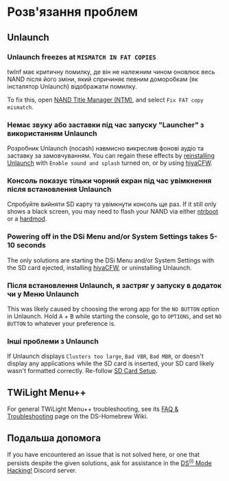# Розв'язання проблем

## Unlaunch

### Unlaunch freezes at `MISMATCH IN FAT COPIES`

twlnf має критичну помилку, де він не належним чином оновлює весь NAND після його зміни, який спричиняє певним доморобкам (як інсталятор Unlaunch) відображати помилку.

To fix this, open [NAND Title Manager (NTM)](https://github.com/Epicpkmn11/NTM/releases), and select `Fix FAT copy mismatch`.

### Немає звуку або заставки під час запуску "Launcher" з використанням Unlaunch

Розробник Unlaunch (nocash) навмисно викреслив фонові аудіо та заставку за замовчуванням. You can regain these effects by [reinstalling Unlaunch](installing-unlaunch.html) with `Enable sound and splash` turned on, or by using [hiyaCFW](https://wiki.ds-homebrew.com/hiyacfw/installing).

### Консоль показує тільки чорний екран під час увімкнення після встановлення Unlaunch

Спробуйте вийняти SD карту та увімкнути консоль ще раз. If it still only shows a black screen, you may need to flash your NAND via either [ntrboot](https://wiki.ds-homebrew.com/ds-index/ntrboot) or a [hardmod](https://wiki.ds-homebrew.com/ds-index/hardmod).

### Powering off in the DSi Menu and/or System Settings takes 5-10 seconds

The only solutions are starting the DSi Menu and/or System Settings with the SD card ejected, installing [hiyaCFW](https://wiki.ds-homebrew.com/hiyacfw/installing), or uninstalling Unlaunch.

### Після встановлення Unlaunch, я застряг у запуску в додаток чи у Меню Unlaunch

This was likely caused by choosing the wrong app for the `NO BUTTON` option in Unlaunch. Hold <kbd class="face">A</kbd> + <kbd class="face">B</kbd> while starting the console, go to `OPTIONS`, and set `NO BUTTON` to whatever your preference is.

### Інші проблеми з Unlaunch

If Unlaunch displays `Clusters too large`, `Bad VBR`, `Bad MBR`, or doesn't display any applications while the SD card is inserted, your SD card likely wasn't formatted correctly. Re-follow [SD Card Setup](sd-card-setup.html).

## TWiLight Menu++

For general TWiLight Menu++ troubleshooting, see its [FAQ & Troubleshooting](https://wiki.ds-homebrew.com/twilightmenu/faq) page on the DS-Homebrew Wiki.

## Подальша допомога

If you have encountered an issue that is not solved here, or one that persists despite the given solutions, ask for assistance in the [DS<sup>(i)</sup> Mode Hacking!](https://discord.gg/fCzqcWteC4) Discord server.
